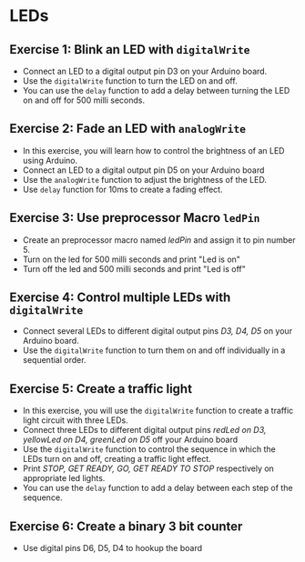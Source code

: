 # LEDs

## Exercise 1: Blink an LED with `digitalWrite`

- Connect an LED to a digital output pin D3 on your Arduino board.
- Use the `digitalWrite` function to turn the LED on and off. 
- You can use the `delay` function to add a delay between turning the LED on and off for 500 milli seconds.

## Exercise 2: Fade an LED with `analogWrite`

- In this exercise, you will learn how to control the brightness of an LED using Arduino.
- Connect an LED to a digital output pin D5 on your Arduino board
- Use the `analogWrite` function to adjust the brightness of the LED.
- Use `delay` function for 10ms to create a fading effect.

## Exercise 3: Use preprocessor Macro `ledPin`

- Create an preprocessor macro named *ledPin* and assign it to pin number 5.
- Turn on the led for 500 milli seconds and print "Led is on"
- Turn off the led and 500 milli seconds and print "Led is off"

## Exercise 4: Control multiple LEDs with `digitalWrite`

- Connect several LEDs to different digital output pins *D3, D4, D5* on your Arduino board.
- Use the `digitalWrite` function to turn them on and off individually in a sequential order. 

## Exercise 5: Create a traffic light

- In this exercise, you will use the `digitalWrite` function to create a traffic light circuit with three LEDs. 
- Connect three LEDs to different digital output pins *redLed on D3, yellowLed on D4, greenLed on D5* off your Arduino board 
- Use the `digitalWrite` function to control the sequence in which the LEDs turn on and off, creating a traffic light effect. 
- Print *STOP, GET READY, GO, GET READY TO STOP* respectively on appropriate led lights.
- You can use the `delay` function to add a delay between each step of the sequence.

## Exercise 6: Create a binary 3 bit counter
- Use digital pins D6, D5, D4 to hookup the board 

